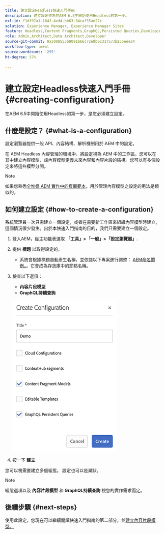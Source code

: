 ```yaml
---
title: 建立設定Headless快速入門手冊
description: 建立設定作為在AEM 6.5中開始使用Headless的第一步。
exl-id: f1df97a1-164f-4ed4-bb63-34caf35ae27c
solution: Experience Manager, Experience Manager Sites
feature: Headless,Content Fragments,GraphQL,Persisted Queries,Developing
role: Admin,Architect,Data Architect,Developer
source-git-commit: 9a3008553b8091b66c72e0b6c317573b235eee24
workflow-type: tm+mt
source-wordcount: '295'
ht-degree: 57%

---
```


# 建立設定Headless快速入門手冊 {#creating-configuration}

在AEM 6.5中開始使用Headless的第一步，是您必須建立設定。

## 什麼是設定？ {#what-is-a-configuration}

設定瀏覽器提供一般 API、內容結構、解析機制用於 AEM 中的設定。

在 AEM Headless 內容管理的環境中，將設定視為 AEM 中的工作區，您可以在其中建立內容模型，該內容模型定義未來內容和內容片段的結構。您可以有多個設定來將這些模型分開。

>[!NOTE]
>
>如果您熟悉[全堆疊 AEM 實作中的頁面範本](/help/sites-authoring/templates.md)，用於管理內容模型之設定的用法是類似的。

## 如何建立設定 {#how-to-create-a-configuration}

系統管理員一次只需建立一個設定，或者在需要新工作區來組織內容模型時建立，這個情況很少發生。出於本快速入門指南的目的，我們只需要建立一個設定。

1. 登入AEM，從主功能表選取 **「工具」>「一般」>「設定瀏覽器」**.
1. 提供 **標題** 以取得設定的。
   * 系統會根據標題自動產生名稱，並依據以下專案進行調整： [AEM命名慣例。](/help/sites-developing/naming-conventions.md)。它會成為存放庫中的節點名稱。
1. 檢查以下選項：
   * **內容片段模型**
   * **GraphQL持續查詢**

   ![建立設定](assets/create-configuration.png)

1. 按一下 **建立**

您可以視需要建立多個組態。 設定也可以是巢狀。

>[!NOTE]
>
>組態選項以及 **內容片段模型** 和 **GraphQL持續查詢** 視您的實作需求而定。

## 後續步驟 {#next-steps}

使用此設定，您現在可以繼續閱讀快速入門指南的第二部分，並[建立內容片段模型。](create-content-model.md)

<!--
>[!TIP]
>
>For complete details about the Configuration Browser, [see the Configuration Browser documentation.](/help/sites-developing/configurations.md)
-->
